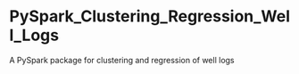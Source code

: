 # PySpark_Clustering_Regression_Well_Logs
A PySpark package for clustering and regression of well logs 
